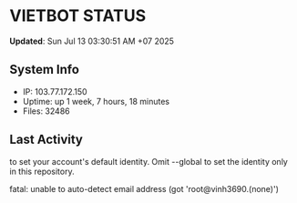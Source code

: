 # VIETBOT STATUS
**Updated**: Sun Jul 13 03:30:51 AM +07 2025

## System Info
- IP: 103.77.172.150
- Uptime: up 1 week, 7 hours, 18 minutes
- Files: 32486

## Last Activity

to set your account's default identity.
Omit --global to set the identity only in this repository.

fatal: unable to auto-detect email address (got 'root@vinh3690.(none)')
